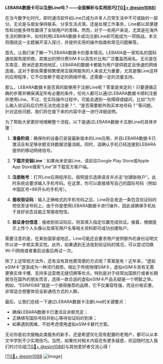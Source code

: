 **LEBARA数据卡可以注册Line吗？——全面解析与实用技巧[[TG💪+ @esim1088](https://t.me/s/esim1088)]**

在当今数字化时代，即时通讯软件如Line已成为许多人日常生活中不可或缺的一部分。无论是与朋友保持联系、分享生活点滴，还是处理工作事务，Line都以其便捷性和功能多样性赢得了全球用户的青睐。然而，对于一些用户来说，尤其是在海外生活的群体中，如何利用LEBARA数据卡成功注册Line却可能成为一项挑战。本文将围绕这一主题展开深入探讨，并提供实用的操作指南和常见问题解答。

首先，让我们来了解一下LEBARA数据卡的基本情况。LEBARA是一家知名的国际通信服务提供商，其推出的预付费SIM卡以高性价比和广泛覆盖而闻名。无论是在东南亚、欧洲还是其他地区，LEBARA的数据卡都能为用户提供稳定且快速的网络连接。这对于那些需要频繁使用互联网服务的人来说尤为重要，尤其是像Line这样的应用程序，它不仅依赖于稳定的网络环境，还需要一定的流量支持。

那么，LEBARA数据卡是否真的能够用于注册Line呢？答案是肯定的！只要遵循正确的步骤并确保满足所有必要的条件，任何人都可以通过LEBARA数据卡顺利注册并使用Line。不过，在实际操作过程中，可能会遇到一些障碍或疑问，比如“为什么输入验证码后仍然无法完成注册？”、“是否需要额外购买本地号码？”等问题。针对这些问题，我们将在接下来的内容中逐一进行详细说明。

为了帮助大家更好地理解整个流程，以下是通过LEBARA数据卡注册Line的具体步骤：

1. **准备阶段**：确保你的设备已安装最新版本的Line应用，并且LEBARA数据卡已激活且有足够余额支持数据流量消耗。同时，请确认手机已经连接到LEBARA提供的移动网络信号。

2. **下载并安装Line**：如果尚未安装Line，请前往Google Play Store或Apple App Store搜索“Line”并下载官方客户端。

3. **注册账号**：打开Line应用程序后，按照提示选择语言并点击“创建新账户”。此时系统会要求输入手机号码。在这里，你可以直接填写自己的国际号码（例如中国区号+86开头的手机号）。

4. **接收验证码**：输入正确格式的手机号码之后，Line将会发送一条包含验证码的短信至该号码上。由于你是使用LEBARA数据卡进行操作，因此请确保手机处于良好状态且能正常接收短信。

5. **验证身份信息**：接收到验证码后，将其填入指定位置完成验证。接着，根据提示上传个人头像以及填写用户名等相关资料即可成功创建账户。

需要注意的是，在某些国家或地区，Line可能还会要求用户提供额外的身份证明文件以进一步核实真实性。此外，如果遇到无法收到验证码的情况，可以尝试切换Wi-Fi网络或者重启设备后再试一次。

除了上述常规方法外，还有没有其他更简便的方式呢？答案是有！近年来，“虚拟eSIM卡”逐渐成为一种流行趋势。相比于传统物理SIM卡，虚拟eSIM卡具有无需更换实体卡槽、支持多运营商无缝切换等优点。特别是对于经常出国旅行或者长期居住在国外的朋友而言，选择一款合适的虚拟eSIM卡产品无疑是一个明智之举。例如，“ESIM1088”就是一个值得推荐的品牌，它不仅兼容性强，而且价格实惠，非常适合想要体验全新通信方式的人群。

最后，让我们总结一下通过LEBARA数据卡注册Line的关键要点：
- 确保LEBARA数据卡已激活且余额充足；
- 正确填写国际号码并耐心等待验证码的到来；
- 如果遇到困难，不妨考虑使用虚拟eSIM卡替代方案。

无论你是初次接触此类服务的新手，还是希望优化现有配置的老用户，都可以从本文中学到不少实用技巧。当然，如果你对相关内容还有更多疑惑，欢迎随时加入我们的讨论组[[TG💪+ @esim1088](https://t.me/s/esim1088)]与其他爱好者交流心得！

[[TG💪+ @esim1088](https://t.me/s/esim1088) ![Image](https://i.postimg.cc/4NQfJmqS/Snipaste-2025-05-13-00-14-12.png)]
